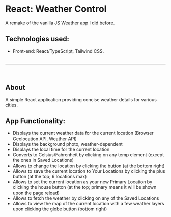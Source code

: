 # React: Weather Control

A remake of the vanilla JS Weather app I did [before](https://github.com/molghi/weatherapp).

## Technologies used:

-   Front-end: React/TypeScript, Tailwind CSS.<br><br>

---

<br>

## About

A simple React application providing concise weather details for various cities.

## App Functionality:

-   Displays the current weather data for the current location (Browser Geolocation API, Weather API)
-   Displays the background photo, weather-dependent
-   Displays the local time for the current location
-   Converts to Celsius/Fahrenheit by clicking on any temp element (except the ones in Saved Locations)
-   Allows to change the location by clicking the button (at the bottom right)
-   Allows to save the current location to Your Locations by clicking the plus button (at the top; 6 locations max)
-   Allows to set the current location as your new Primary Location by clicking the house button (at the top; primary means it will be shown upon the page reload)
-   Allows to fetch the weather by clicking on any of the Saved Locations
-   Allows to view the map of the current location with a few weather layers upon clicking the globe button (bottom right)
